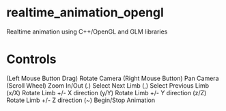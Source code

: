 # realtime_animation_opengl

Realtime animation using C++/OpenGL and GLM libraries

Controls
=====================================
(Left Mouse Button Drag) Rotate Camera
(Right Mouse Button) Pan Camera
(Scroll Wheel) Zoom In/Out
(.) Select Next Limb
(,) Select Previous Limb
(x/X) Rotate Limb +/- X direction
(y/Y) Rotate Limb +/- Y direction
(z/Z) Rotate Limb +/- Z direction
(~) Begin/Stop Animation
